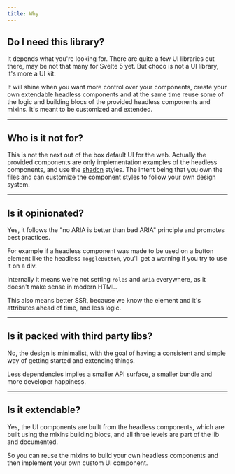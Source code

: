 ```yaml
---
title: Why
---
```


## Do I need this library?

It depends what you're looking for. There are quite a few UI libraries out there, may be not that many for Svelte 5 yet. But choco is not a UI library, it's more a UI kit.

It will shine when you want more control over your components, create your own extendable headless components and at the same time reuse some of the logic and building blocs of the provided headless components and mixins. It's meant to be customized and extended.

---

## Who is it not for?

This is not the next out of the box default UI for the web. Actually the provided components are only implementation examples of the headless components, and use the [shadcn](https://www.shadcn-svelte.com) styles. The intent being that you own the files and can customize the component styles to follow your own design system.

---

## Is it opinionated?

Yes, it follows the "no ARIA is better than bad ARIA" principle and promotes best practices.

For example if a headless component was made to be used on a button element like the headless `ToggleButton`, you'll get a warning if you try to use it on a div.

Internally it means we're not setting `roles` and `aria` everywhere, as it doesn't make sense in modern HTML.

This also means better SSR, because we know the element and it's attributes ahead of time, and less logic.

---

## Is it packed with third party libs?

No, the design is minimalist, with the goal of having a consistent and simple way of getting started and extending things.

Less dependencies implies a smaller API surface, a smaller bundle and more developer happiness.

---

## Is it extendable?

Yes, the UI components are built from the headless components, which are built using the mixins building blocs, and all three levels are part of the lib and documented.

So you can reuse the mixins to build your own headless components and then implement your own custom UI component.